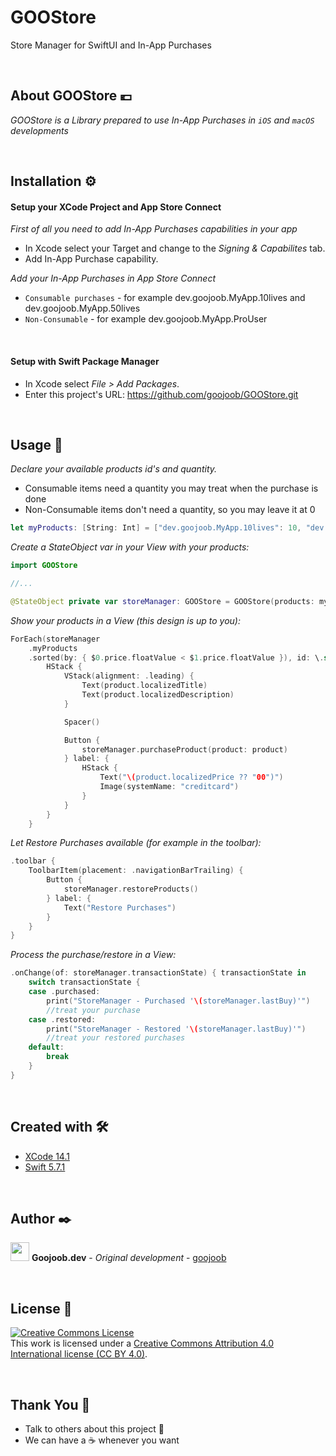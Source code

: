 # GOOStore
Store Manager for SwiftUI and In-App Purchases

<br/>

## About GOOStore 💶

_GOOStore is a Library prepared to use In-App Purchases in `iOS` and `macOS` developments_

<br/>

## Installation ⚙️

#### Setup your XCode Project and App Store Connect

_First of all you need to add In-App Purchases capabilities in your app_

* In Xcode select your Target and change to the *Signing & Capabilites* tab.
* Add In-App Purchase capability.

_Add your In-App Purchases in App Store Connect_

* `Consumable purchases` - for example dev.goojoob.MyApp.10lives and dev.goojoob.MyApp.50lives
* `Non-Consumable` - for example dev.goojoob.MyApp.ProUser

<br/>

#### Setup with Swift Package Manager

* In Xcode select *File > Add Packages*.
* Enter this project's URL: https://github.com/goojoob/GOOStore.git

<br/>

## Usage 🔧

_Declare your available products id's and quantity._

* Consumable items need a quantity you may treat when the purchase is done
* Non-Consumable items don't need a quantity, so you may leave it at 0

```swift
let myProducts: [String: Int] = ["dev.goojoob.MyApp.10lives": 10, "dev.goojoob.MyApp.50lives": 50, "dev.goojoob.MyApp.ProUser": 0]
```

_Create a StateObject var in your View with your products:_

```swift
import GOOStore

//...

@StateObject private var storeManager: GOOStore = GOOStore(products: myProducts)
```

_Show your products in a View (this design is up to you):_

```swift
ForEach(storeManager
    .myProducts
    .sorted(by: { $0.price.floatValue < $1.price.floatValue }), id: \.self) { product in
        HStack {
            VStack(alignment: .leading) {
                Text(product.localizedTitle)
                Text(product.localizedDescription)
            }

            Spacer()

            Button {
                storeManager.purchaseProduct(product: product)
            } label: {
                HStack {
                    Text("\(product.localizedPrice ?? "00")")
                    Image(systemName: "creditcard")
                }
            }
        }
    }
```

_Let Restore Purchases available (for example in the toolbar):_

```swift
.toolbar {
    ToolbarItem(placement: .navigationBarTrailing) {
        Button {
            storeManager.restoreProducts()
        } label: {
            Text("Restore Purchases")
        }
    }
}
```

_Process the purchase/restore in a View:_

```swift
.onChange(of: storeManager.transactionState) { transactionState in
    switch transactionState {
    case .purchased:
        print("StoreManager - Purchased '\(storeManager.lastBuy)'")
        //treat your purchase
    case .restored:
        print("StoreManager - Restored '\(storeManager.lastBuy)'")
        //treat your restored purchases
    default:
        break
    }
}
```

<br/>

## Created with 🛠️

* [XCode 14.1](https://developer.apple.com/xcode/)
* [Swift 5.7.1](https://swift.org/)

<br/>

## Author ✒️

<img src ="https://goojoob.dev/images/logo.svg" width=30 /> **Goojoob.dev** - *Original development* - [goojoob](https://twitter.com/goojoobdev) 

<br/>

## License 📄

<a rel="license" target="_blank" href="http://creativecommons.org/licenses/by/4.0/"><img alt="Creative Commons License" style="border-width:0" src="https://i.creativecommons.org/l/by/4.0/88x31.png" /></a><br />This work is licensed under a <a rel="license" href="http://creativecommons.org/licenses/by/4.0/">Creative Commons Attribution 4.0 International license (CC BY 4.0)</a>.

<br/>

## Thank You 🎁

* Talk to others about this project 📢
* We can have a ☕ whenever you want

<br/>
